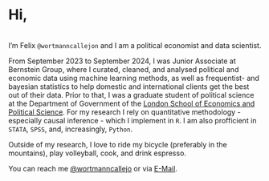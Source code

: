 # Hi,
<br>
I’m Felix <code>@wortmanncallejon</code> and I am a political economist and data scientist.

From September 2023 to September 2024, I was Junior Associate at Bernstein Group, where I curated, cleaned, and analysed political and economic data using machine learning methods, as well as frequentist- and bayesian statistics to help domestic and international clients get the best out of their data. Prior to that, I was a graduate student of political science at the Department of Government of the [London School of Economics and Political Science](https://www.lse.ac.uk/). For my research I rely on quantitative methodology - especially causal inference - which I implement in <code>R</code>. I am also profficient in <code>STATA</code>,  <code>SPSS</code>, and, increasingly, `Python`.

Outside of my research, I love to ride my bicycle (preferably in the mountains), play volleyball, cook, and drink espresso.

You can reach me [@wortmanncallejo](https://twitter.com/wortmanncallejo) or via [E-Mail](mailto:felix@wortmanncallejon.de).

